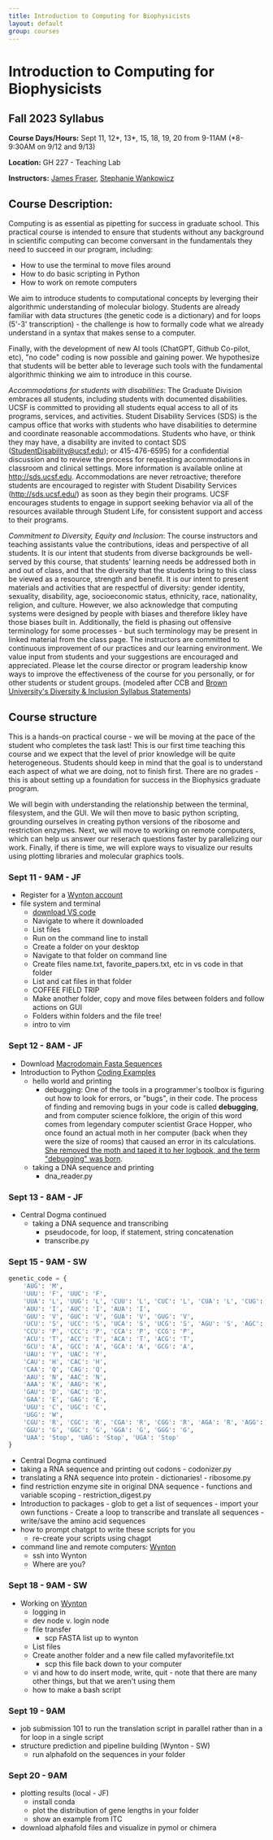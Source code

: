 ```yaml
---
title: Introduction to Computing for Biophysicists
layout: default
group: courses
---
```


# Introduction to Computing for Biophysicists

## Fall 2023 Syllabus

**Course Days/Hours:** Sept 11, 12*, 13*, 15, 18, 19, 20 from 9-11AM (*8-9:30AM on 9/12 and 9/13)

**Location:** GH 227 - Teaching Lab

**Instructors:** [James Fraser](mailto:jfraser@fraserlab.com), [Stephanie Wankowicz](mailto:mullane.stephanie@gmail.com)


## Course Description:
Computing is as essential as pipetting for success in graduate school. This practical course is intended to ensure that students without any background in scientific computing can become conversant in the fundamentals they need to succeed in our program, including:

- How to use the terminal to move files around
- How to do basic scripting in Python
- How to work on remote computers


We aim to introduce students to computational concepts by leverging their algorithmic understanding of molecular biology. Students are already familiar with data structures (the genetic code is a dictionary) and for loops (5'-3' transcription) - the challenge is how to formally code what we already understand in a syntax that makes sense to a computer. 


Finally, with the development of new AI tools (ChatGPT, Github Co-pilot, etc), "no code" coding is now possible and gaining power. We hypothesize that students will be better able to leverage such tools with the fundamental algorithmic thinking we aim to introduce in this course. 


*Accommodations for students with disabilities*: The Graduate Division embraces all students, including students with documented disabilities. UCSF is committed to providing all students equal access to all of its programs, services, and activities. Student Disability Services (SDS) is the campus office that works with students who have disabilities to determine and coordinate reasonable accommodations. Students who have, or think they may have, a disability are invited to contact SDS (StudentDisability@ucsf.edu); or 415-476-6595) for a confidential discussion and to review the process for requesting accommodations in classroom and clinical settings. More information is available online at http://sds.ucsf.edu. Accommodations are never retroactive; therefore students are encouraged to register with Student Disability Services (http://sds.ucsf.edu/) as soon as they begin their programs. UCSF encourages students to engage in support seeking behavior via all of the resources available through Student Life, for consistent support and access to their programs.

*Commitment to Diversity, Equity and Inclusion*: The course instructors and teaching assistants value the contributions, ideas and perspective of all students. It is our intent that students from diverse backgrounds be well-served by this course, that students' learning needs be addressed both in and out of class, and that the diversity that the students bring to this class be viewed as a resource, strength and benefit. It is our intent to present materials and activities that are respectful of diversity: gender identity, sexuality, disability, age, socioeconomic status, ethnicity, race, nationality, religion, and culture. However, we also acknowledge that computing systems were designed by people with biases and therefore likley have those biases built in. Additionally, the field is phasing out offensive terminology for some processes - but such terminology may be present in linked material from the class page. The instructors are committed to continuous improvement of our practices and our learning environment. We value input from students and your suggestions are encouraged and appreciated. Please let the course director or program leadership know ways to improve the effectiveness of the course for you personally, or for other students or student groups. (modeled after CCB and [Brown University's Diversity & Inclusion Syllabus Statements](https://www.brown.edu/sheridan/teaching-learning-resources/inclusive-teaching/statements))

## Course structure
This is a hands-on practical course - we will be moving at the pace of the student who completes the task last! This is our first time teaching this course and we expect that the level of prior knowledge will be quite heterogeneous. Students should keep in mind that the goal is to understand each aspect of what we are doing, not to finish first. There are no grades - this is about setting up a foundation for success in the Biophysics graduate program. 


We will begin with understanding the relationship between the terminal, filesystem, and the GUI. We will then move to basic python scripting, grounding ourselves in creating python versions of the ribosome and restriction enzymes. Next, we will move to working on remote computers, which can help us answer our reserach questions faster by parallelizing our work. Finally, if there is time, we will explore ways to visualize our results using plotting libraries and molecular graphics tools. 


### Sept 11 - 9AM - JF
- Register for a [Wynton account](https://wynton.ucsf.edu/hpc/about/join.html)
- file system and terminal
    - [download VS code](https://code.visualstudio.com/download)
    - Navigate to where it downloaded
    - List files
    - Run on the command line to install
    - Create a folder on your desktop
    - Navigate to that folder on command line
    - Create files name.txt, favorite_papers.txt, etc in vs code in that folder
    - List and cat files in that folder
    - COFFEE FIELD TRIP
    - Make another folder, copy and move files between folders and follow actions on GUI
    - Folders within folders and the file tree!
    - intro to vim

### Sept 12 - 8AM - JF
- Download [Macrodomain Fasta Sequences](https://ucsf.box.com/s/6p6mtsnawsxusy9z5jyg5idwov78fc1r)
- Introduction to Python [Coding Examples](https://ucsf.app.box.com/folder/225609337521)
    - hello world and printing
        - debugging: One of the tools in a programmer's toolbox is figuring out how to look for errors, or "bugs", in their code. The process of finding and removing bugs in your code is called **debugging**, and from computer science folklore, the origin of this word comes from legendary computer scientist Grace Hopper, who once found an actual moth in her computer (back when they were the size of rooms) that caused an error in its calculations. [She removed the moth and taped it to her logbook, and the term "debugging" was born](https://sites.pitt.edu/~super1/lecture/lec44911/img019.JPG).
    - taking a DNA sequence and printing
        - dna_reader.py

        
### Sept 13 - 8AM - JF
- Central Dogma continued
    - taking a DNA sequence and transcribing
        - pseudocode, for loop, if statement, string concatenation
        - transcribe.py


### Sept 15 - 9AM - SW

```python
genetic_code = {
    'AUG': 'M', 
    'UUU': 'F', 'UUC': 'F',
    'UUA': 'L', 'UUG': 'L', 'CUU': 'L', 'CUC': 'L', 'CUA': 'L', 'CUG': 'L',
    'AUU': 'I', 'AUC': 'I', 'AUA': 'I',
    'GUU': 'V', 'GUC': 'V', 'GUA': 'V', 'GUG': 'V',
    'UCU': 'S', 'UCC': 'S', 'UCA': 'S', 'UCG': 'S', 'AGU': 'S', 'AGC': 'S',
    'CCU': 'P', 'CCC': 'P', 'CCA': 'P', 'CCG': 'P',
    'ACU': 'T', 'ACC': 'T', 'ACA': 'T', 'ACG': 'T',
    'GCU': 'A', 'GCC': 'A', 'GCA': 'A', 'GCG': 'A',
    'UAU': 'Y', 'UAC': 'Y',
    'CAU': 'H', 'CAC': 'H',
    'CAA': 'Q', 'CAG': 'Q',
    'AAU': 'N', 'AAC': 'N',
    'AAA': 'K', 'AAG': 'K',
    'GAU': 'D', 'GAC': 'D',
    'GAA': 'E', 'GAG': 'E',
    'UGU': 'C', 'UGC': 'C',
    'UGG': 'W',
    'CGU': 'R', 'CGC': 'R', 'CGA': 'R', 'CGG': 'R', 'AGA': 'R', 'AGG': 'R',
    'GGU': 'G', 'GGC': 'G', 'GGA': 'G', 'GGG': 'G',
    'UAA': 'Stop', 'UAG': 'Stop', 'UGA': 'Stop'
}
```

- Central Dogma continued
 - taking a RNA sequence and printing out codons
        - codonizer.py
 - translating a RNA sequence into protein
        - dictionaries!
        - ribosome.py
 - find restriction enzyme site in original DNA sequence
        - functions and variable scoping
        - restriction_digest.py
- Introduction to packages
        - glob to get a list of sequences
        - import your own functions
        - Create a loop to transcribe and translate all sequences
        - write/save the amino acid sequences 
- how to prompt chatgpt to write these scripts for you
   - re-create your scripts using chagpt
- command line and remote computers: [Wynton](https://wynton.ucsf.edu/hpc/index.html)
    - ssh into Wynton
    - Where are you?


### Sept 18 - 9AM - SW 
- Working on [Wynton](https://wynton.ucsf.edu/hpc/index.html) 
    - logging in
    - dev node v. login node
    - file transfer
         - scp FASTA list up to wynton    
    - List files
    - Create another folder and a new file called myfavoritefile.txt
        - scp this file back down to your computer
    - vi and how to do insert mode, write, quit - note that there are many other things, but that we aren't using them
    - how to make a bash script 
    

### Sept 19 - 9AM
- job submission 101 to run the translation script in parallel rather than in a for loop in a single script
- structure prediction and pipeline building (Wynton - SW)
    - run alphafold on the sequences in your folder
      

### Sept 20 - 9AM
- plotting results (local - JF)
    - install conda
    - plot the distribution of gene lengths in your folder
    - show an example from ITC
- download alphafold files and visualize in pymol or chimera
